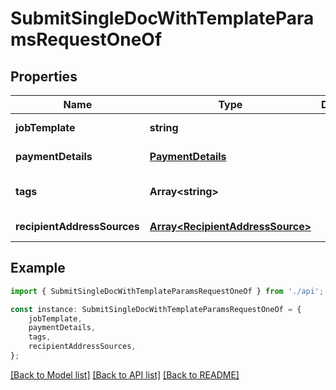 # SubmitSingleDocWithTemplateParamsRequestOneOf


## Properties

Name | Type | Description | Notes
------------ | ------------- | ------------- | -------------
**jobTemplate** | **string** |  | [default to undefined]
**paymentDetails** | [**PaymentDetails**](PaymentDetails.md) |  | [default to undefined]
**tags** | **Array&lt;string&gt;** |  | [optional] [default to undefined]
**recipientAddressSources** | [**Array&lt;RecipientAddressSource&gt;**](RecipientAddressSource.md) |  | [default to undefined]

## Example

```typescript
import { SubmitSingleDocWithTemplateParamsRequestOneOf } from './api';

const instance: SubmitSingleDocWithTemplateParamsRequestOneOf = {
    jobTemplate,
    paymentDetails,
    tags,
    recipientAddressSources,
};
```

[[Back to Model list]](../README.md#documentation-for-models) [[Back to API list]](../README.md#documentation-for-api-endpoints) [[Back to README]](../README.md)
